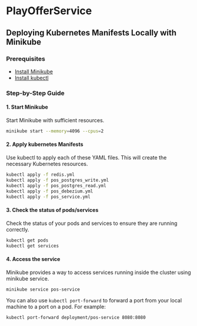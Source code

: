 # PlayOfferService

## Deploying Kubernetes Manifests Locally with Minikube

### Prerequisites
- [Install Minikube](https://minikube.sigs.k8s.io/docs/start/)
- [Install kubectl](https://kubernetes.io/docs/tasks/tools/install-kubectl/)

### Step-by-Step Guide

#### 1. Start Minikube
Start Minikube with sufficient resources.
```bash
minikube start --memory=4096 --cpus=2
```

#### 2. Apply kubernetes Manifests
Use kubectl to apply each of these YAML files. This will create the necessary Kubernetes resources.
```bash
kubectl apply -f redis.yml
kubectl apply -f pos_postgres_write.yml
kubectl apply -f pos_postgres_read.yml
kubectl apply -f pos_debezium.yml
kubectl apply -f pos_service.yml
```

#### 3. Check the status of pods/services
Check the status of your pods and services to ensure they are running correctly.
```bash
kubectl get pods
kubectl get services
```

#### 4. Access the service
Minikube provides a way to access services running inside the cluster using minikube service.
```bash
minikube service pos-service
```

You can also use `kubectl port-forward` to forward a port from your local machine to a port on a pod. For example:
```bash
kubectl port-forward deployment/pos-service 8080:8080
```